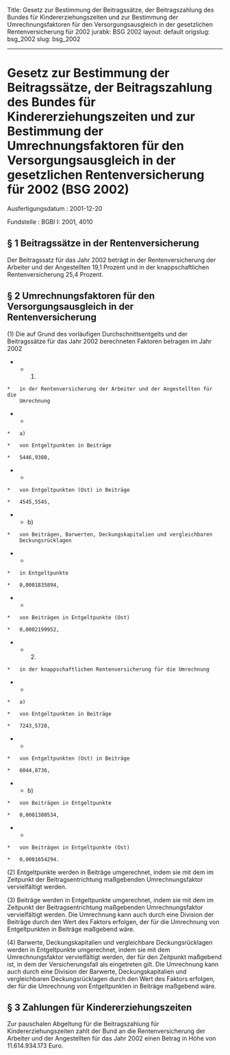Title: Gesetz zur Bestimmung der Beitragssätze, der Beitragszahlung des Bundes für
  Kindererziehungszeiten und zur Bestimmung der Umrechnungsfaktoren für den Versorgungsausgleich
  in der gesetzlichen Rentenversicherung für 2002
jurabk: BSG 2002
layout: default
origslug: bsg_2002
slug: bsg_2002

---

# Gesetz zur Bestimmung der Beitragssätze, der Beitragszahlung des Bundes für Kindererziehungszeiten und zur Bestimmung der Umrechnungsfaktoren für den Versorgungsausgleich in der gesetzlichen Rentenversicherung für 2002 (BSG 2002)

Ausfertigungsdatum
:   2001-12-20

Fundstelle
:   BGBl I: 2001, 4010



## § 1 Beitragssätze in der Rentenversicherung

Der Beitragssatz für das Jahr 2002 beträgt in der Rentenversicherung
der Arbeiter und der Angestellten 19,1 Prozent und in der
knappschaftlichen Rentenversicherung 25,4 Prozent.


## § 2 Umrechnungsfaktoren für den Versorgungsausgleich in der Rentenversicherung

(1) Die auf Grund des vorläufigen Durchschnittsentgelts und der
Beitragssätze für das Jahr 2002 berechneten Faktoren betragen im Jahr
2002

*    *   1.

    *   in der Rentenversicherung der Arbeiter und der Angestellten für die
        Umrechnung


*    *
    *   a)

    *   von Entgeltpunkten in Beiträge

    *   5446,9380,


*    *
    *   von Entgeltpunkten (Ost) in Beiträge

    *   4545,5545,


*    *   b)

    *   von Beiträgen, Barwerten, Deckungskapitalien und vergleichbaren
        Deckungsrücklagen


*    *
    *   in Entgeltpunkte

    *   0,0001835894,


*    *
    *   von Beiträgen in Entgeltpunkte (Ost)

    *   0,0002199952,


*    *   2.

    *   in der knappschaftlichen Rentenversicherung für die Umrechnung


*    *
    *   a)

    *   von Entgeltpunkten in Beiträge

    *   7243,5720,


*    *
    *   von Entgeltpunkten (Ost) in Beiträge

    *   6044,8736,


*    *   b)

    *   von Beiträgen in Entgeltpunkte

    *   0,0001380534,


*    *
    *   von Beiträgen in Entgeltpunkte (Ost)

    *   0,0001654294.




(2) Entgeltpunkte werden in Beiträge umgerechnet, indem sie mit dem im
Zeitpunkt der Beitragsentrichtung maßgebenden Umrechnungsfaktor
vervielfältigt werden.

(3) Beiträge werden in Entgeltpunkte umgerechnet, indem sie mit dem im
Zeitpunkt der Beitragsentrichtung maßgebenden Umrechnungsfaktor
vervielfältigt werden. Die Umrechnung kann auch durch eine Division
der Beiträge durch den Wert des Faktors erfolgen, der für die
Umrechnung von Entgeltpunkten in Beiträge maßgebend wäre.

(4) Barwerte, Deckungskapitalien und vergleichbare Deckungsrücklagen
werden in Entgeltpunkte umgerechnet, indem sie mit dem
Umrechnungsfaktor vervielfältigt werden, der für den Zeitpunkt
maßgebend ist, in dem der Versicherungsfall als eingetreten gilt. Die
Umrechnung kann auch durch eine Division der Barwerte,
Deckungskapitalien und vergleichbaren Deckungsrücklagen durch den Wert
des Faktors erfolgen, der für die Umrechnung von Entgeltpunkten in
Beiträge maßgebend wäre.


## § 3 Zahlungen für Kindererziehungszeiten

Zur pauschalen Abgeltung für die Beitragszahlung für
Kindererziehungszeiten zahlt der Bund an die Rentenversicherung der
Arbeiter und der Angestellten für das Jahr 2002 einen Betrag in Höhe
von 11.614.934.173 Euro.

